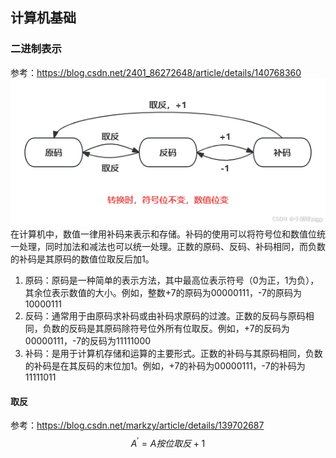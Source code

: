 
## 计算机基础
### 二进制表示
参考：https://blog.csdn.net/2401_86272648/article/details/140768360
![binary](images/binary.png)
在计算机中，数值一律用‌‌补码‌来表示和存储。补码的使用可以将符号位和数值位统一处理，同时加法和减法也可以统一处理。‌正数的‌原码、‌反码、补码相同‌，而负数的补码是其原码的数值位取反后加1。
1. 原码：原码‌是一种简单的表示方法，其中最高位表示符号（0为正，1为负），其余位表示数值的大小。例如，整数+7的原码为00000111，-7的原码为10000111
2. ‌反码‌：通常用于由原码求补码或由补码求原码的过渡。正数的反码与原码相同，负数的反码是其原码除符号位外所有位取反。例如，+7的反码为00000111，-7的反码为11111000
3. 补码‌：是用于计算机存储和运算的主要形式。正数的补码与其原码相同，负数的补码是在其反码的末位加1。例如，+7的补码为00000111，-7的补码为11111011
#### 取反
参考：https://blog.csdn.net/markzy/article/details/139702687
$$A^{'} = A按位取反+1$$ 

